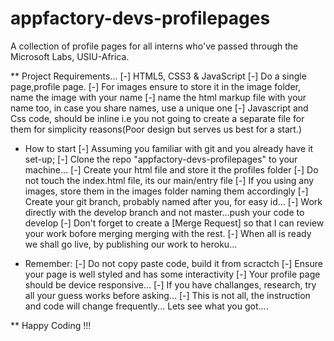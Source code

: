 # appfactory-devs-profilepages
A collection of profile pages for all interns who've passed through the Microsoft Labs, USIU-Africa.

** Project Requirements...
[-] HTML5, CSS3 & JavaScript
[-] Do a single page,profile page. 
[-] For images ensure to store it in the image folder, name the image with your name
[-] name the html markup file with your name too, in case you share names, use a unique one
[-] Javascript and Css code, should be inline i.e you not going to create a separate file for them for simplicity reasons(Poor design but serves us best for a start.)

* How to start
[-] Assuming you familiar with git and you already have it set-up;
[-] Clone the repo "appfactory-devs-profilepages" to your machine...
[-] Create your html file and store it the profiles folder
[-] Do not touch the index.html file, its our main/entry file
[-] If you using any images, store them in the images folder naming them accordingly
[-] Create your git branch, probably named after you, for easy id...
[-] Work directly with the develop branch and not master...push your code to develop
[-] Don't forget to create a [Merge Request] so that I can review your work bofore merging merging with the rest.
[-] When all is ready we shall go live, by publishing our work to heroku...

* Remember:
[-] Do not copy paste code, build it from scractch
[-] Ensure your page is well styled and has some interactivity
[-] Your profile page should be device responsive...
[-] If you have challanges, research, try all your guess works before asking...
[-] This is not all, the instruction and code will change frequently...
Lets see what you got....

** Happy Coding !!!